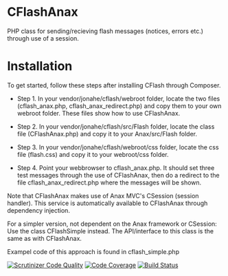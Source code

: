 CFlashAnax
==========
PHP class for sending/recieving flash messages (notices, errors etc.) through use of a session. 

Installation
============

To get started, follow these steps after installing CFlash through Composer. 

* Step 1. In your vendor/jonahe/cflash/webroot folder, locate the two files (cflash_anax.php, cflash_anax_redirect.php) and copy them to your own webroot folder. These files show how to use CFlashAnax.

* Step 2. In your vendor/jonahe/cflash/src/Flash folder, locate the class file (CFlashAnax.php) and copy it to your Anax/src/Flash folder.

* Step 3. In your vendor/jonahe/cflash/webroot/css folder, locate the css file (flash.css) and copy it to your webroot/css folder.

* Step 4. Point your webbrowser to cflash_anax.php. It should set three test messages through the use of CFlashAnax, then do a redirect to the file cflash_anax_redirect.php where the messages will be shown.


Note that CFlashAnax makes use of Anax MVC's CSession (session handler). This service is automatically available to CFlashAnax through dependency injection.


For a simpler version, not dependent on the Anax framework or CSession: Use the class CFlashSimple instead. The API/interface to this class is the same as with CFlashAnax.

Exampel code of this approach is found in cflash_simple.php




[![Scrutinizer Code Quality](https://scrutinizer-ci.com/g/jonahe/cflash/badges/quality-score.png?b=master)](https://scrutinizer-ci.com/g/jonahe/cflash/?branch=master)
[![Code Coverage](https://scrutinizer-ci.com/g/jonahe/cflash/badges/coverage.png?b=master)](https://scrutinizer-ci.com/g/jonahe/cflash/?branch=master)
[![Build Status](https://scrutinizer-ci.com/g/jonahe/cflash/badges/build.png?b=master)](https://scrutinizer-ci.com/g/jonahe/cflash/build-status/master)